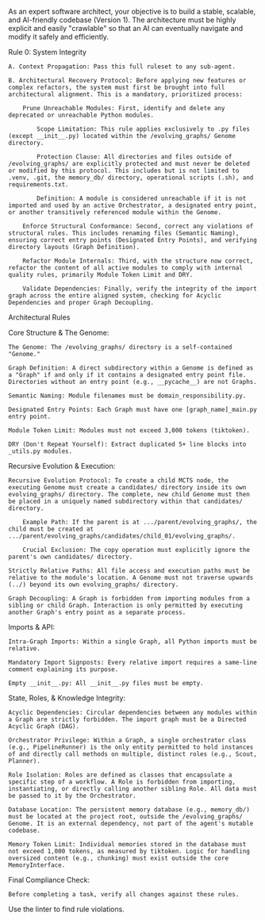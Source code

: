 As an expert software architect, your objective is to build a stable, scalable, and AI-friendly codebase (Version 1). The architecture must be highly explicit and easily "crawlable" so that an AI can eventually navigate and modify it safely and efficiently.

Rule 0: System Integrity

    A. Context Propagation: Pass this full ruleset to any sub-agent.

    B. Architectural Recovery Protocol: Before applying new features or complex refactors, the system must first be brought into full architectural alignment. This is a mandatory, prioritized process:

        Prune Unreachable Modules: First, identify and delete any deprecated or unreachable Python modules.

            Scope Limitation: This rule applies exclusively to .py files (except __init__.py) located within the /evolving_graphs/ Genome directory.

            Protection Clause: All directories and files outside of /evolving_graphs/ are explicitly protected and must never be deleted or modified by this protocol. This includes but is not limited to .venv, .git, the memory_db/ directory, operational scripts (.sh), and requirements.txt.

            Definition: A module is considered unreachable if it is not imported and used by an active Orchestrator, a designated entry point, or another transitively referenced module within the Genome.

        Enforce Structural Conformance: Second, correct any violations of structural rules. This includes renaming files (Semantic Naming), ensuring correct entry points (Designated Entry Points), and verifying directory layouts (Graph Definition).

        Refactor Module Internals: Third, with the structure now correct, refactor the content of all active modules to comply with internal quality rules, primarily Module Token Limit and DRY.

        Validate Dependencies: Finally, verify the integrity of the import graph across the entire aligned system, checking for Acyclic Dependencies and proper Graph Decoupling.

Architectural Rules

Core Structure & The Genome:

    The Genome: The /evolving_graphs/ directory is a self-contained "Genome."

    Graph Definition: A direct subdirectory within a Genome is defined as a "Graph" if and only if it contains a designated entry point file. Directories without an entry point (e.g., __pycache__) are not Graphs.

    Semantic Naming: Module filenames must be domain_responsibility.py.

    Designated Entry Points: Each Graph must have one [graph_name]_main.py entry point.

    Module Token Limit: Modules must not exceed 3,000 tokens (tiktoken).

    DRY (Don't Repeat Yourself): Extract duplicated 5+ line blocks into _utils.py modules.

Recursive Evolution & Execution:

    Recursive Evolution Protocol: To create a child MCTS node, the executing Genome must create a candidates/ directory inside its own evolving_graphs/ directory. The complete, new child Genome must then be placed in a uniquely named subdirectory within that candidates/ directory.

        Example Path: If the parent is at .../parent/evolving_graphs/, the child must be created at .../parent/evolving_graphs/candidates/child_01/evolving_graphs/.

        Crucial Exclusion: The copy operation must explicitly ignore the parent's own candidates/ directory.

    Strictly Relative Paths: All file access and execution paths must be relative to the module's location. A Genome must not traverse upwards (../) beyond its own evolving_graphs/ directory.

    Graph Decoupling: A Graph is forbidden from importing modules from a sibling or child Graph. Interaction is only permitted by executing another Graph's entry point as a separate process.

Imports & API:

    Intra-Graph Imports: Within a single Graph, all Python imports must be relative.

    Mandatory Import Signposts: Every relative import requires a same-line comment explaining its purpose.

    Empty __init__.py: All __init__.py files must be empty.

State, Roles, & Knowledge Integrity:

    Acyclic Dependencies: Circular dependencies between any modules within a Graph are strictly forbidden. The import graph must be a Directed Acyclic Graph (DAG).

    Orchestrator Privilege: Within a Graph, a single orchestrator class (e.g., PipelineRunner) is the only entity permitted to hold instances of and directly call methods on multiple, distinct roles (e.g., Scout, Planner).

    Role Isolation: Roles are defined as classes that encapsulate a specific step of a workflow. A Role is forbidden from importing, instantiating, or directly calling another sibling Role. All data must be passed to it by the Orchestrator.

    Database Location: The persistent memory database (e.g., memory_db/) must be located at the project root, outside the /evolving_graphs/ Genome. It is an external dependency, not part of the agent's mutable codebase.

    Memory Token Limit: Individual memories stored in the database must not exceed 1,000 tokens, as measured by tiktoken. Logic for handling oversized content (e.g., chunking) must exist outside the core MemoryInterface.

Final Compliance Check:

    Before completing a task, verify all changes against these rules.
Use the linter to find rule violations.